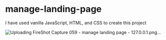 # manage-landing-page
I have used vanilla JavaScript, HTML, and CSS to create this project


![Uploading FireShot Capture 059 - manage landing page - 127.0.0.1.png…]()
